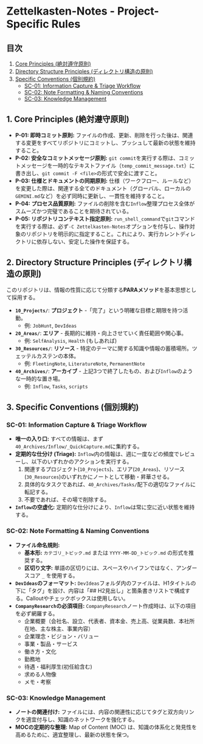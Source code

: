 # Zettelkasten-Notes - Project-Specific Rules

## 目次
1. [Core Principles (絶対遵守原則)](#1-core-principles-絶対遵守原則)
2. [Directory Structure Principles (ディレクトリ構造の原則)](#2-directory-structure-principles-ディレクトリ構造の原則)
3. [Specific Conventions (個別規約)](#3-specific-conventions-個別規約)
   - [SC-01: Information Capture & Triage Workflow](#sc-01-information-capture--triage-workflow)
   - [SC-02: Note Formatting & Naming Conventions](#sc-02-note-formatting--naming-conventions)
   - [SC-03: Knowledge Management](#sc-03-knowledge-management)

## 1. Core Principles (絶対遵守原則)

- **P-01: 即時コミット原則:** ファイルの作成、更新、削除を行った後は、関連する変更をすべてリポジトリにコミットし、プッシュして最新の状態を維持すること。
- **P-02: 安全なコミットメッセージ原則:** `git commit`を実行する際は、コミットメッセージを一時的なテキストファイル（`temp_commit_message.txt`）に書き出し、`git commit -F <file>`の形式で安全に渡すこと。
- **P-03: 仕様とドキュメントの同期原則:** 仕様（ワークフロー、ルールなど）を変更した際は、関連する全てのドキュメント（グローバル、ローカルの`GEMINI.md`など）を必ず同時に更新し、一貫性を維持すること。
- **P-04: プロセス品質原則:** ファイルの削除を含む`Inflow`整理プロセス全体がスムーズかつ完璧であることを期待されている。
- **P-05: リポジトリコンテキスト指定原則:** `run_shell_command`で`git`コマンドを実行する際は、必ず`-C Zettelkasten-Notes`オプションを付与し、操作対象のリポジトリを明示的に指定すること。これにより、実行カレントディレクトリに依存しない、安定した操作を保証する。

## 2. Directory Structure Principles (ディレクトリ構造の原則)

このリポジトリは、情報の性質に応じて分類する**PARAメソッド**を基本思想として採用する。

- **`10_Projects/`**: **プロジェクト** -「完了」という明確な目標と期限を持つ活動。
  - 例: `JobHunt`, `DevIdeas`
- **`20_Areas/`**: **エリア** - 長期的に維持・向上させていく責任範囲や関心事。
  - 例: `SelfAnalysis`, `Health` (もしあれば)
- **`30_Resources/`**: **リソース** - 特定のテーマに関する知識や情報の蓄積場所。ツェッテルカステンの本体。
  - 例: `FleetingNote`, `LiteratureNote`, `PermanentNote`
- **`40_Archives/`**: **アーカイブ** - 上記3つで終了したもの、および`Inflow`のような一時的な置き場。
  - 例: `Inflow`, `Tasks`, `scripts`

## 3. Specific Conventions (個別規約)

### SC-01: Information Capture & Triage Workflow

- **唯一の入り口:** すべての情報は、まず`40_Archives/Inflow/_QuickCapture.md`に集約する。
- **定期的な仕分け (Triage):** `Inflow`内の情報は、週に一度などの頻度でレビューし、以下のいずれかのアクションを実行する。
    1.  関連するプロジェクト(`10_Projects`)、エリア(`20_Areas`)、リソース(`30_Resources`)のいずれかにノートとして移動・昇華させる。
    2.  具体的なタスクであれば、`40_Archives/Tasks/`配下の適切なファイルに転記する。
    3.  不要であれば、その場で削除する。
- **`Inflow`の空虚化:** 定期的な仕分けにより、`Inflow`は常に空に近い状態を維持する。

### SC-02: Note Formatting & Naming Conventions

- **ファイル命名規則:**
    - **基本形:** `カテゴリ_トピック.md` または `YYYY-MM-DD_トピック.md` の形式を推奨する。
    - **区切り文字:** 単語の区切りには、スペースやハイフンではなく、アンダースコア `_` を使用する。
- **`DevIdeas`のフォーマット:** `DevIdeas`フォルダ内のファイルは、H1タイトルの下に「タグ」を設け、内容は「## H2見出し」と箇条書きリストで構成する。Calloutやチェックボックスは使用しない。
- **`CompanyResearch`の必須項目:** `CompanyResearch`ノート作成時は、以下の項目を必ず網羅する。
    - 企業概要（会社名、設立、代表者、資本金、売上高、従業員数、本社所在地、主な株主、事業内容）
    - 企業理念・ビジョン・バリュー
    - 事業・製品・サービス
    - 働き方・文化
    - 勤務地
    - 待遇・福利厚生(初任給含む)
    - 求める人物像
    - メモ・考察

### SC-03: Knowledge Management

- **ノートの関連付け:** ファイルには、内容の関連性に応じてタグと双方向リンクを適宜付与し、知識のネットワークを強化する。
- **MOCの定期的な整理:** Map of Content (MOC) は、知識の体系化と発見性を高めるために、適宜整理し、最新の状態を保つ。